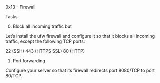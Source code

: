 0x13 - Firewall

Tasks

0. Block all incoming traffic but

Let’s install the ufw firewall and configure it so that it blocks all incoming traffic, except the following TCP ports:

22 (SSH)
443 (HTTPS SSL)
80 (HTTP)
1. Port forwarding

Configure your server so that its firewall redirects port 8080/TCP to port 80/TCP.

